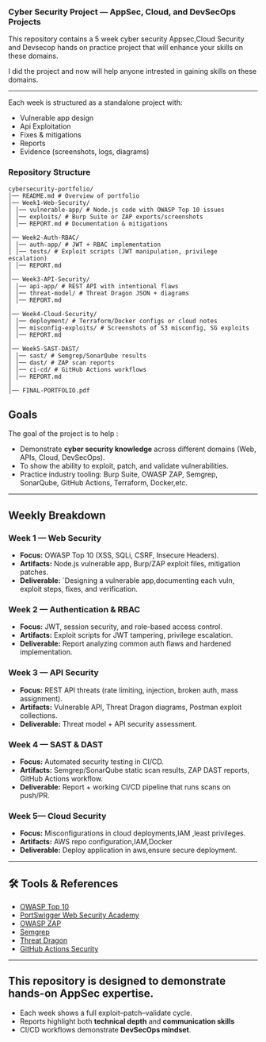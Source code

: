 ### Cyber Security Project — AppSec, Cloud, and DevSecOps Projects

This repository contains a 5 week cyber security Appsec,Cloud Security and Devsecop hands on practice project that will enhance your skills on these domains. 

I did the project and now will help anyone intrested in gaining skills on these domains.

---

Each week is structured as a standalone project with:  
- Vulnerable app design  
- Api Exploitation 
- Fixes & mitigations  
- Reports  
- Evidence (screenshots, logs, diagrams)  

### Repository Structure

```
cybersecurity-portfolio/
│── README.md # Overview of portfolio
│── Week1-Web-Security/
│ │── vulnerable-app/ # Node.js code with OWASP Top 10 issues
│ │── exploits/ # Burp Suite or ZAP exports/screenshots
│ │── REPORT.md # Documentation & mitigations
│
│── Week2-Auth-RBAC/
│ │── auth-app/ # JWT + RBAC implementation
│ │── tests/ # Exploit scripts (JWT manipulation, privilege escalation)
│ │── REPORT.md
│
│── Week3-API-Security/
│ │── api-app/ # REST API with intentional flaws
│ │── threat-model/ # Threat Dragon JSON + diagrams
│ │── REPORT.md
│
│── Week4-Cloud-Security/
│ │── deployment/ # Terraform/Docker configs or cloud notes
│ │── misconfig-exploits/ # Screenshots of S3 misconfig, SG exploits
│ │── REPORT.md
│
│── Week5-SAST-DAST/
│ │── sast/ # Semgrep/SonarQube results
│ │── dast/ # ZAP scan reports
│ │── ci-cd/ # GitHub Actions workflows
│ │── REPORT.md
│
│── FINAL-PORTFOLIO.pdf
```
##  Goals

The goal of the project is to help :

- Demonstrate **cyber security knowledge** across different domains (Web, APIs, Cloud, DevSecOps).  
- To show the ability to exploit, patch, and validate vulnerabilities.  
- Practice industry tooling: Burp Suite, OWASP ZAP, Semgrep, SonarQube, GitHub Actions, Terraform, Docker,etc.  

---

##  Weekly Breakdown

###  Week 1 — Web Security
- **Focus:** OWASP Top 10 (XSS, SQLi, CSRF, Insecure Headers).  
- **Artifacts:** Node.js vulnerable app, Burp/ZAP exploit files, mitigation patches.  
- **Deliverable:** `Designing a vulnerable app,documenting each vuln, exploit steps, fixes, and verification.

###  Week 2 — Authentication & RBAC
- **Focus:** JWT, session security, and role-based access control.  
- **Artifacts:** Exploit scripts for JWT tampering, privilege escalation.  
- **Deliverable:** Report analyzing common auth flaws and hardened implementation.

###  Week 3 — API Security
- **Focus:** REST API threats (rate limiting, injection, broken auth, mass assignment).  
- **Artifacts:** Vulnerable API, Threat Dragon diagrams, Postman exploit collections.  
- **Deliverable:** Threat model + API security assessment.

###  Week 4 — SAST & DAST
- **Focus:** Automated security testing in CI/CD.  
- **Artifacts:** Semgrep/SonarQube static scan results, ZAP DAST reports, GitHub Actions workflow.  
- **Deliverable:** Report + working CI/CD pipeline that runs scans on push/PR.


###  Week 5— Cloud Security
- **Focus:** Misconfigurations in cloud deployments,IAM ,least privileges.  
- **Artifacts:** AWS repo configuration,IAM,Docker 
- **Deliverable:** Deploy application in aws,ensure secure deployment.

---



## 🛠️ Tools & References

- [OWASP Top 10](https://owasp.org/www-project-top-ten/)  
- [PortSwigger Web Security Academy](https://portswigger.net/web-security)    
- [OWASP ZAP](https://www.zaproxy.org/)  
- [Semgrep](https://semgrep.dev/)  
- [Threat Dragon](https://owasp.org/www-project-threat-dragon/)   
- [GitHub Actions Security](https://docs.github.com/en/actions/security-guides/security-hardening-for-github-actions)  

---

## This repository is designed to **demonstrate hands-on AppSec expertise**.  
- Each week shows a full exploit–patch–validate cycle.  
- Reports highlight both **technical depth** and **communication skills**   
- CI/CD workflows demonstrate **DevSecOps mindset**.  


